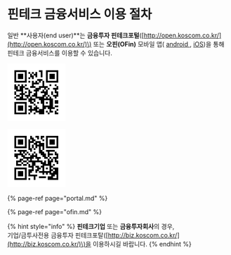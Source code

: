 # 핀테크 금융서비스 이용 절차

일반 **사용자\(end user\)**는 **금융투자 핀테크포털**\([http://open.koscom.co.kr/](http://open.koscom.co.kr/)\) 또는 **오핀\(OFin\)** 모바일 앱\( [android ](https://play.google.com/store/apps/details?id=com.oppf.mobile&hl=ko), [iOS](https://itunes.apple.com/kr/app/%EC%98%A4%ED%95%80/id1255027364)\)을 통해 핀테크 금융서비스를 이용할 수 있습니다. 

![android OFIN - QRCode](../../.gitbook/assets/image%20%2859%29.png)

![ios OFIN - QRCode](../../.gitbook/assets/image%20%2832%29.png)

{% page-ref page="portal.md" %}

{% page-ref page="ofin.md" %}



{% hint style="info" %}
**핀테크기업** 또는 **금융투자회사**의 경우,  
기업/금투사전용 금융투자 핀테크포탈\([http://biz.koscom.co.kr/](http://biz.koscom.co.kr/)\)을 이용하시길 바랍니다.
{% endhint %}



